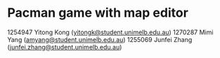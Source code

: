 # Pacman game with map editor
1254947 Yitong Kong (yitongk@student.unimelb.edu.au)
1270287 Mimi Yang (amyang@student.unimelb.edu.au)
1255069 Junfei Zhang (junfei.zhang@student.unimelb.edu.au)
